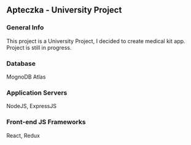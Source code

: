 ## Apteczka - University Project

### General Info

This project is a University Project, I decided to create medical kit app. Project is still in progress.

### Database

MognoDB Atlas

### Application Servers

NodeJS, ExpressJS

### Front-end JS Frameworks

React, Redux
